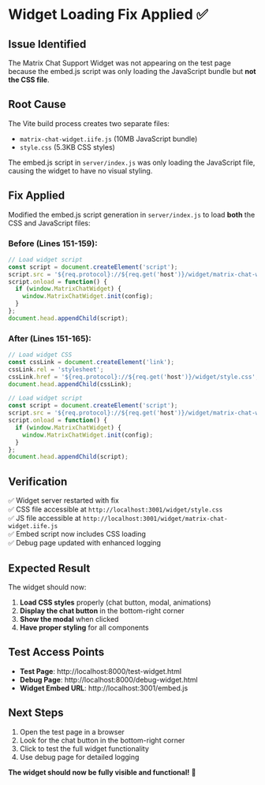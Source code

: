 # Widget Loading Fix Applied ✅

## Issue Identified
The Matrix Chat Support Widget was not appearing on the test page because the embed.js script was only loading the JavaScript bundle but **not the CSS file**.

## Root Cause
The Vite build process creates two separate files:
- `matrix-chat-widget.iife.js` (10MB JavaScript bundle)
- `style.css` (5.3KB CSS styles)

The embed.js script in `server/index.js` was only loading the JavaScript file, causing the widget to have no visual styling.

## Fix Applied
Modified the embed.js script generation in `server/index.js` to load **both** the CSS and JavaScript files:

### Before (Lines 151-159):
```javascript
// Load widget script
const script = document.createElement('script');
script.src = '${req.protocol}://${req.get('host')}/widget/matrix-chat-widget.iife.js';
script.onload = function() {
  if (window.MatrixChatWidget) {
    window.MatrixChatWidget.init(config);
  }
};
document.head.appendChild(script);
```

### After (Lines 151-165):
```javascript
// Load widget CSS
const cssLink = document.createElement('link');
cssLink.rel = 'stylesheet';
cssLink.href = '${req.protocol}://${req.get('host')}/widget/style.css';
document.head.appendChild(cssLink);

// Load widget script
const script = document.createElement('script');
script.src = '${req.protocol}://${req.get('host')}/widget/matrix-chat-widget.iife.js';
script.onload = function() {
  if (window.MatrixChatWidget) {
    window.MatrixChatWidget.init(config);
  }
};
document.head.appendChild(script);
```

## Verification
✅ Widget server restarted with fix  
✅ CSS file accessible at `http://localhost:3001/widget/style.css`  
✅ JS file accessible at `http://localhost:3001/widget/matrix-chat-widget.iife.js`  
✅ Embed script now includes CSS loading  
✅ Debug page updated with enhanced logging  

## Expected Result
The widget should now:
1. **Load CSS styles** properly (chat button, modal, animations)
2. **Display the chat button** in the bottom-right corner
3. **Show the modal** when clicked
4. **Have proper styling** for all components

## Test Access Points
- **Test Page**: http://localhost:8000/test-widget.html
- **Debug Page**: http://localhost:8000/debug-widget.html
- **Widget Embed URL**: http://localhost:3001/embed.js

## Next Steps
1. Open the test page in a browser
2. Look for the chat button in the bottom-right corner
3. Click to test the full widget functionality
4. Use debug page for detailed logging

**The widget should now be fully visible and functional!** 🎉